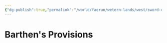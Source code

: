 ```yaml
---
{"dg-publish":true,"permalink":"/world/faerun/wetern-lands/west/sword-coast/phandalin/barthen-s-provisions/"}
---
```



# Barthen's Provisions